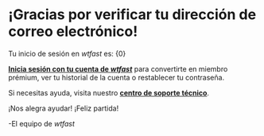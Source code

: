 # ¡Gracias por verificar tu dirección de correo electrónico! 

Tu inicio de sesión en *wtfast* es: {0}

**[Inicia sesión con tu cuenta de *wtfast*](https://secure.wtfast.com/member/Account/Login)** para convertirte en miembro prémium, ver tu historial de la cuenta o restablecer tu contraseña. 

Si necesitas ayuda, visita nuestro [**centro de soporte técnico**](http://support.wtfast.com). 

¡Nos alegra ayudar! ¡Feliz partida!

-El equipo de *wtfast*
